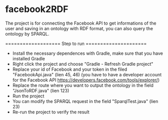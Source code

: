 # facebook2RDF

The project is for connecting the Facebook API to get informations of the user and saving in an ontology with RDF format, you can also query the ontology by SPARQL.


=================== Step to run =====================

- Install the necessary dependences with Gradle, make sure that you have installed Gradle 
- Right click the project and choose "Gradle - Refresh Gradle project"
- Replace your id of Facebook and your token in the filed "FacebookApi.java" (lien 45, 46) (you have to have a developer account for the Facebook API https://developers.facebook.com/tools/explorer/)
- Replace the route where you want to output the ontology in the field "JsonToRDF.java" (lien 123)
- Run the project
- You can modify the SPARQL request in the field "SparqlTest.java" (lien 23)
- Re-run the project to verify the result
